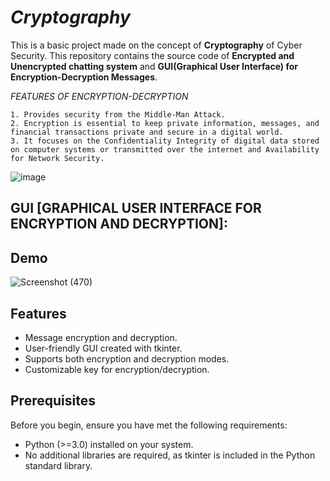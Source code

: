 # *Cryptography*
This is a basic project made on the concept of **Cryptography** of Cyber Security.
This repository contains the source code of **Encrypted and Unencrypted chatting system** and **GUI(Graphical User Interface) for Encryption-Decryption Messages**.

*FEATURES OF ENCRYPTION-DECRYPTION*

    1. Provides security from the Middle-Man Attack.
    2. Encryption is essential to keep private information, messages, and financial transactions private and secure in a digital world.
    3. It focuses on the Confidentiality Integrity of digital data stored on computer systems or transmitted over the internet and Availability for Network Security.

![image](https://github.com/Amrisha7/team_cyber/assets/136724257/86e4653d-e544-4df6-94bc-065c70a2c72e)

## GUI [GRAPHICAL USER INTERFACE FOR ENCRYPTION AND DECRYPTION]: 

## Demo

![Screenshot (470)](https://github.com/Amrisha7/Cryptography/assets/136724257/363b9aa7-8453-470b-8806-7a41479f3d70)

## Features

- Message encryption and decryption.
- User-friendly GUI created with tkinter.
- Supports both encryption and decryption modes.
- Customizable key for encryption/decryption.

## Prerequisites

Before you begin, ensure you have met the following requirements:

- Python (>=3.0) installed on your system.
- No additional libraries are required, as tkinter is included in the Python standard library.
